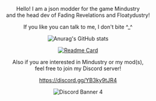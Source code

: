 <div align = center>
  
      
  Hello! I am a json modder for the game Mindustry <br>
  and the head dev of Fading Revelations and Floatydustry!
  
  If you like you can talk to me, I don't bite ^_^

![Anurag's GitHub stats](https://github-readme-stats.vercel.app/api?username=Fresh791&show_icons=true&theme=dracula)

[![Readme Card](https://github-readme-stats.vercel.app/api/pin/?username=Fresh791&repo=Fading-Revelations)](https://github.com/Fresh791/Fading-Revelations)
  
  Also if you are interested in Mindustry or my mod(s), <br> 
  feel free to join my Discord server!
  
  https://discord.gg/YB3ky9tJR4
  
  ![Discord Banner 4](https://discordapp.com/api/guilds/815981543624933396/widget.png?style=banner4)

<!---
Fresh791/Fresh791 is a ✨ special ✨ repository because its `README.md` (this file) appears on your GitHub profile.
You can click the Preview link to take a look at your changes.
--->
